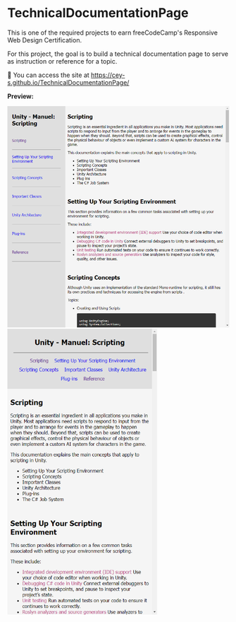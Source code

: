 # TechnicalDocumentationPage
This is one of the required projects to earn freeCodeCamp's Responsive Web Design Certification.

For this project, the goal is to build a technical documentation page to serve as instruction or reference for a topic.

🚀 You can access the site at https://cey-s.github.io/TechnicalDocumentationPage/

**Preview:**

<img alt="Screenshot from the website" src="TechnicalDocumentationPage1.png" width="650">
<img alt="Screenshot from the website" src="TechnicalDocumentationPage2.png" width="340">

